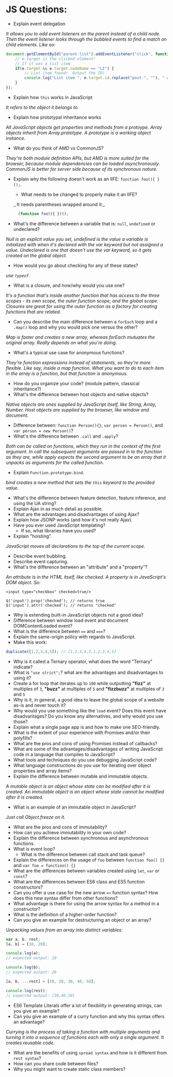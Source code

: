 # JS Questions:

* Explain event delegation

_It allows you to add event listeners on the parent instead of a child node. Then the event listener looks through the bubbled events to find a match on child elements. Like so:_

```javascript
document.getElementById("parent-list").addEventListener("click", function(e) {
	// e.target is the clicked element!
	// If it was a list item
	if(e.target && e.target.nodeName == "LI") {
		// List item found!  Output the ID!
		console.log("List item ", e.target.id.replace("post-", ""), " was clicked!");
	}
});
```

* Explain how `this` works in JavaScript

_It refers to the object it belongs to._

* Explain how prototypal inheritance works

_All JavaScript objects get properties and methods from a protoype. Array objects inherit from Array.prototype. A prototype is a working object instance._

* What do you think of AMD vs CommonJS?

_They're both module definition APIs, but AMD is more suited for the browser, because module dependencies can be loaded asynchronously. CommonJS is better for server side because of its synchronous nature._

* Explain why the following doesn't work as an IIFE: `function foo(){ }();`.
  * What needs to be changed to properly make it an IIFE?

  _ It needs parentheses wrapped around it:_

  ```javascript
    (function foo(){ })();
  ```
* What's the difference between a variable that is: `null`, `undefined` or undeclared?

_Null is an explicit value you set, undefined is the value  a variable is initialized with when it's declared with the var keyword but not assigned a value. Undeclared is one that doesn't use the var keyword, so it gets created on the global object._

  * How would you go about checking for any of these states?

_use `typeof`._

* What is a closure, and how/why would you use one?

_It's a function that's inside another function that has access to the three scopes - its own scope, the outer function scope, and the global scope. Closures are great for using the outer function as a factory for creating functions that are related._

* Can you describe the main difference between a `forEach` loop and a `.map()` loop and why you would pick one versus the other?

_Map is faster and creates a new array, whereas forEach mutuates the original array. Really depends on what you're doing._

* What's a typical use case for anonymous functions?

_They're function expressions instead of statements, so they're more flexible. Like say, inside a map function. What you want to do to each item in the array is a function, but that function is anonymous._

* How do you organize your code? (module pattern, classical inheritance?)
* What's the difference between host objects and native objects?

_Native objects are ones supplied by JavaScript itself, like String, Array, Number. Host objects are supplied by the browser, like window and document._

* Difference between: `function Person(){}`, `var person = Person()`, and `var person = new Person()`?
* What's the difference between `.call` and `.apply`?

_Both can be called on functions, which they run in the context of the first argument. In call the subsequent arguments are passed in to the function as they are, while apply expects the second argument to be an array that it unpacks as arguments for the called function._

* Explain `Function.prototype.bind`.

_bind creates a new method that sets the `this` keyword to the provided value._

* What's the difference between feature detection, feature inference, and using the UA string?
* Explain Ajax in as much detail as possible.
* What are the advantages and disadvantages of using Ajax?
* Explain how JSONP works (and how it's not really Ajax).
* Have you ever used JavaScript templating?
  * If so, what libraries have you used?
* Explain "hoisting".

_JavaScript moves all declarations to the top of the current scope._

* Describe event bubbling.
* Describe event capturing.
* What's the difference between an "attribute" and a "property"?

_An attribute is in the HTML itself, like checked. A property is in JavaScript's DOM object. So:_

```
<input type="checkbox" checked=true/>

$('input').prop('checked'); // returns true
$('input').attr('checked'); // returns "checked"
```

* Why is extending built-in JavaScript objects not a good idea?
* Difference between window load event and document DOMContentLoaded event?
* What is the difference between `==` and `===`?
* Explain the same-origin policy with regards to JavaScript.
* Make this work:
```javascript
duplicate([1,2,3,4,5]); // [1,2,3,4,5,1,2,3,4,5]
```
* Why is it called a Ternary operator, what does the word "Ternary" indicate?
* What is `"use strict";`? what are the advantages and disadvantages to using it?
* Create a for loop that iterates up to `100` while outputting **"fizz"** at multiples of `3`, **"buzz"** at multiples of `5` and **"fizzbuzz"** at multiples of `3` and `5`
* Why is it, in general, a good idea to leave the global scope of a website as-is and never touch it?
* Why would you use something like the `load` event? Does this event have disadvantages? Do you know any alternatives, and why would you use those?
* Explain what a single page app is and how to make one SEO-friendly.
* What is the extent of your experience with Promises and/or their polyfills?
* What are the pros and cons of using Promises instead of callbacks?
* What are some of the advantages/disadvantages of writing JavaScript code in a language that compiles to JavaScript?
* What tools and techniques do you use debugging JavaScript code?
* What language constructions do you use for iterating over object properties and array items?
* Explain the difference between mutable and immutable objects.

_A mutable object is an object whose state can be modified after it is created. An immutable object is an object whose state cannot be modified after it is created._


  * What is an example of an immutable object in JavaScript?

  _Just call Object.freeze on it._
  * What are the pros and cons of immutability?
  * How can you achieve immutability in your own code?
* Explain the difference between synchronous and asynchronous functions.
* What is event loop?
  * What is the difference between call stack and task queue?
* Explain the differences on the usage of `foo` between `function foo() {}` and `var foo = function() {}`
* What are the differences between variables created using `let`, `var` or `const`?
* What are the differences between ES6 class and ES5 function constructors?
* Can you offer a use case for the new arrow `=>` function syntax? How does this new syntax differ from other functions?
* What advantage is there for using the arrow syntax for a method in a constructor?
* What is the definition of a higher-order function?
* Can you give an example for destructuring an object or an array?

_Unpacking values from an array into distinct variables:_

```javascript
var a, b, rest;
[a, b] = [10, 20];

console.log(a);
// expected output: 10

console.log(b);
// expected output: 20

[a, b, ...rest] = [10, 20, 30, 40, 50];

console.log(rest);
// expected output: [30,40,50]

```
* ES6 Template Literals offer a lot of flexibility in generating strings, can you give an example?
* Can you give an example of a curry function and why this syntax offers an advantage?

_Currying is the process of taking a function with multiple arguments and turning it into a sequence of functions each with only a single argument. It creates reusable code._

* What are the benefits of using `spread syntax` and how is it different from `rest syntax`?
* How can you share code between files?
* Why you might want to create static class members?
